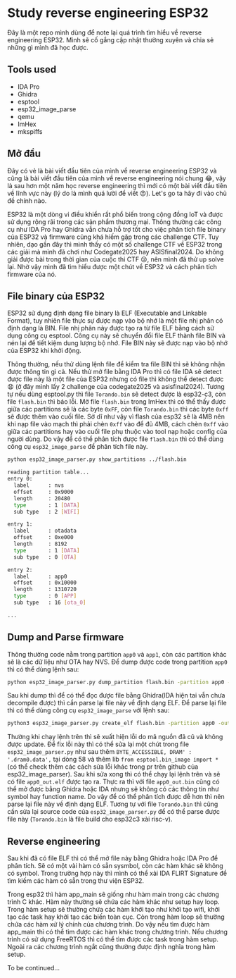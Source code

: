 # Study reverse engineering ESP32

Đây là một repo mình dùng để note lại quá trình tìm hiểu về reverse engineering ESP32. Mình sẽ cố gắng cập nhật thường xuyên và chia sẻ những gì mình đã học được.

## Tools used
- IDA Pro
- Ghidra
- esptool
- esp32_image_parse
- qemu
- ImHex
- mkspiffs

## Mở đầu
Đây có vẻ là bài viết đầu tiên của mình về reverse engineering ESP32 và cũng là bài viết đầu tiên của mình về reverse engineering nói chung 😂, vậy là sau hơn một năm học reverse engineering thì mới có một bài viết đầu tiên về lĩnh vực này (lý do là mình quá lười để viết 😠). Let's go ta hãy đi vào chủ đề chính nào.

ESP32 là một dòng vi điều khiển rất phổ biến trong cộng đồng IoT và được sử dụng rộng rãi trong các sản phẩm thương mại. Thông thường các công cụ như IDA Pro hay Ghidra vẫn chưa hỗ trợ tốt cho việc phân tích file binary của ESP32 và firmware cũng khá hiếm gặp trong các challenge CTF. Tuy nhiên, dạo gần đây thì mình thấy có một số challenge CTF về ESP32 trong các giải mà mình đã chơi như Codegate2025 hay ASISfinal2024. Do không giải được bài trong thời gian của cuộc thi CTF 😢, nên mình đã thử up solve lại. Nhờ vậy mình đã tìm hiểu được một chút về ESP32 và cách phân tích firmware của nó. 

## File binary của ESP32
ESP32 sử dụng định dạng file binary là ELF (Executable and Linkable Format), tuy nhiên file thực sự được nạp vào bộ nhớ là một file nhị phân có định dạng là BIN. File nhị phân này được tạo ra từ file ELF bằng cách sử dụng công cụ esptool. Công cụ này sẽ chuyển đổi file ELF thành file BIN và nén lại để tiết kiệm dung lượng bộ nhớ. File BIN này sẽ được nạp vào bộ nhớ của ESP32 khi khởi động.

Thông thường, nếu thử dùng lệnh file để kiểm tra file BIN thì sẽ không nhận được thông tin gì cả. Nếu thử mở file bằng IDA Pro thì có file IDA sẽ detect được file này là một file của ESP32 nhưng có file thì không thể detect được 😧 (ở đây mình lấy 2 challenge của codegate2025 và asisfinal2024). Tương tự nếu dùng esptool.py thì file `Torando.bin` sẽ detect được là esp32-c3, còn file `flash.bin` thì báo lỗi. Mở file `flash.bin` trong ImHex thì có thể thấy được giữa các partitions sẽ là các byte `0xFF`, còn file `Torando.bin` thì các byte `0xff` sẽ được thêm vào cuối file. Sở dĩ như vậy vì flash của esp32 sẽ là 4MB nên khi nạp file vào mạch thì phải chèn `0xff` vào để đủ 4MB, cách chèn `0xff` vào giữa các partitions hay vào cuối file phụ thuộc vào tool nạp hoặc config của người dùng.
Do vậy để có thể phân tích được file `flash.bin` thì có thể dùng công cụ `esp32_image_parse` để phân tích file này. 
```bash
python esp32_image_parser.py show_partitions ../flash.bin 

reading partition table...
entry 0:
  label      : nvs
  offset     : 0x9000
  length     : 20480
  type       : 1 [DATA]
  sub type   : 2 [WIFI]

entry 1:
  label      : otadata
  offset     : 0xe000
  length     : 8192
  type       : 1 [DATA]
  sub type   : 0 [OTA]

entry 2:
  label      : app0
  offset     : 0x10000
  length     : 1310720
  type       : 0 [APP]
  sub type   : 16 [ota_0]

...

```
## Dump and Parse firmware 

Thông thường code nằm trong partition `app0` và `app1`, còn các partition khác sẽ là các dữ liệu như OTA hay NVS. Để dump được code trong partition `app0` thì có thể dùng lệnh sau:
```bash
python esp32_image_parser.py dump_partition flash.bin -partition app0 -output app0_out.bin

```

Sau khi dump thì để có thể đọc được file bằng Ghidra(IDA hiện tai vẫn chưa decompile được) thì cần parse lại file này về định dạng ELF. Để parse lại file thì có thể dùng công cụ `esp32_image_parse` với lệnh sau:
```bash
python3 esp32_image_parser.py create_elf flash.bin -partition app0 -output app0_out.elf
``` 
Thường khi chạy lệnh trên thì sẽ xuất hiện lỗi do mã nguồn đã cũ và không được update. Để fix lỗi này thì có thể sửa lại một chút trong file `esp32_image_parser.py` như sau thêm `BYTE_ACCESSIBLE, DRAM' : '.dram0.data',` tại dòng 58 và thêm lib `from esptool.bin_image import *` (có thể check thêm các cách sửa lỗi khác trong pr trên github của esp32_image_parser). Sau khi sửa xong thì có thể chạy lại lệnh trên và sẽ có file `app0_out.elf` được tạo ra. Thực ra thì với file `app0_out.bin` cũng có thể mở được bằng Ghidra hoặc IDA nhưng sẽ không có các thông tin như symbol hay function name. Do vậy để có thể phân tích được dễ hơn thì nên parse lại file này về định dạng ELF. Tương tự với file `Torando.bin` thì cũng cần sửa lại source code của `esp32_image_parser.py` để có thể parse được file này (`Torando.bin` là file build cho esp32c3 xài risc-v).

## Reverse engineering

Sau khi đã có file ELF thì có thể mở file này bằng Ghidra hoặc IDA Pro để phân tích. Sẽ có một vài hàm có sẵn sysmbol, còn các hàm khác sẽ không có symbol. Trong trường hợp này thì mình có thể xài IDA FLIRT Signature để tìm kiếm các hàm có sẵn trong thư viện ESP32.

Trong esp32 thì hàm app_main sẽ giống như hàm main trong các chương trình C khác. Hàm này thường sẽ chứa các hàm khác như setup hay loop. Trong hàm setup sẽ thường chứa các hàm khởi tạo như khởi tạo wifi, khởi tạo các task hay khởi tạo các biến toàn cục. Còn trong hàm loop sẽ thường chứa các hàm xử lý chính của chương trình. Do vậy nếu tìm được hàm app_main thì có thể tìm được các hàm khác trong chương trình. Nếu chương trình có sử dụng FreeRTOS thì có thể tìm được các task trong hàm setup. Ngoài ra các chương trình ngắt cũng thường được định nghĩa trong hàm setup. 



To be continued...
